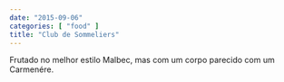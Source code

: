 ```yaml
---
date: "2015-09-06"
categories: [ "food" ]
title: "Club de Sommeliers"
---
```

Frutado no melhor estilo Malbec, mas com um corpo parecido com um Carmenére.
